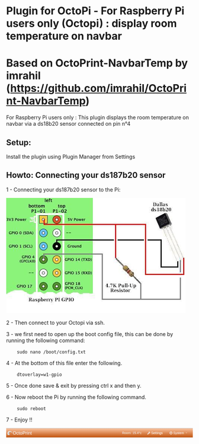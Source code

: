 # Plugin for OctoPi - For Raspberry Pi users only (Octopi) : display room temperature on navbar
# Based on OctoPrint-NavbarTemp by imrahil (https://github.com/imrahil/OctoPrint-NavbarTemp)

For Raspberry Pi users only : This plugin displays the room temperature on navbar via a ds18b20 sensor connected on pin n°4

## Setup:

Install the plugin using Plugin Manager from Settings


## Howto: Connecting your ds187b20 sensor

1 - Connecting your ds187b20 sensor to the Pi:

![Connection](raspberry-pi-ds18b20-connections.png?raw=true) 

2 - Then connect to your Octopi via ssh.

3 - we first need to open up the boot config file, this can be done by running the following command:

		sudo nano /boot/config.txt

4 - At the bottom of this file enter the following.

		dtoverlay=w1-gpio

5 - Once done save & exit by pressing ctrl x and then y. 

6 - Now reboot the Pi by running the following command.

		sudo reboot

7 - Enjoy !!

![RoomTemp](RoomTemp.png?raw=true) 

